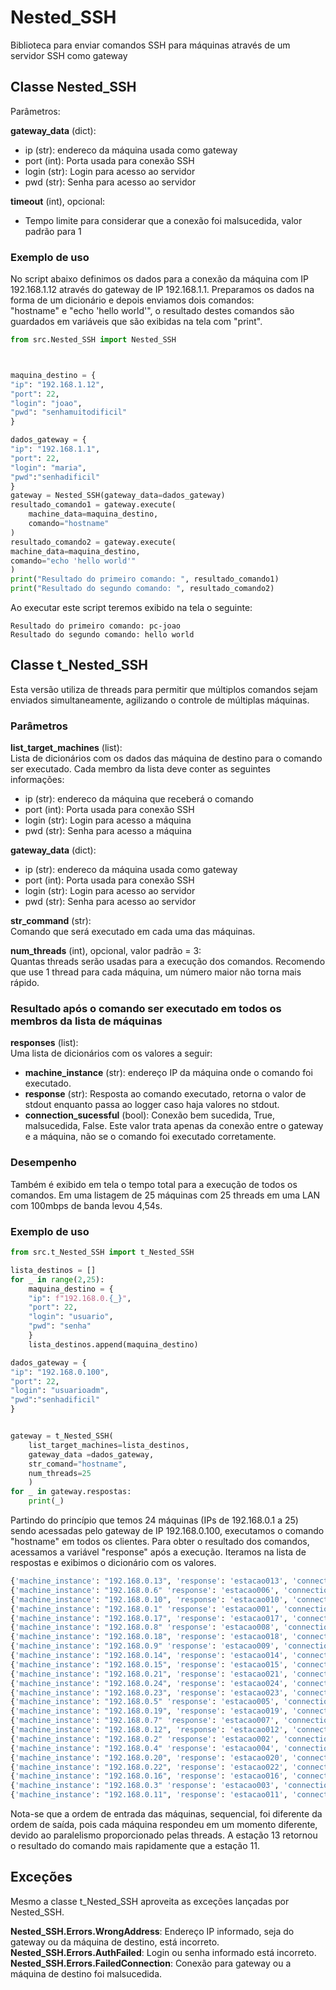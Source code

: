 # Nested_SSH
Biblioteca para enviar comandos SSH para máquinas através de um servidor SSH como gateway

## Classe Nested_SSH
Parâmetros:   
  
 __gateway_data__ (dict):  
- ip (str): endereco da máquina usada como gateway
- port (int): Porta usada para conexão SSH
- login (str): Login para acesso ao servidor
- pwd (str): Senha para acesso ao servidor

__timeout__ (int), opcional:   
- Tempo limite para considerar que a conexão foi malsucedida, valor padrão para 1

### Exemplo de uso
No script abaixo definimos os dados para a conexão da máquina com IP 192.168.1.12 através do gateway de IP 192.168.1.1. Preparamos os dados na forma de um dicionário e depois enviamos dois comandos:  
"hostname" e "echo 'hello world'", o resultado destes comandos são guardados em variáveis que são exibidas na tela com "print".  
```python
from src.Nested_SSH import Nested_SSH



maquina_destino = {
"ip": "192.168.1.12",
"port": 22,
"login": "joao",
"pwd": "senhamuitodificil"
}

dados_gateway = {
"ip": "192.168.1.1",
"port": 22,
"login": "maria",
"pwd":"senhadificil"
}
gateway = Nested_SSH(gateway_data=dados_gateway)
resultado_comando1 = gateway.execute(
    machine_data=maquina_destino,
    comando="hostname"
)
resultado_comando2 = gateway.execute(
machine_data=maquina_destino,
comando="echo 'hello world'"
)
print("Resultado do primeiro comando: ", resultado_comando1)
print("Resultado do segundo comando: ", resultado_comando2)
```

Ao executar este script teremos exibido na tela o seguinte:  

```
Resultado do primeiro comando: pc-joao  
Resultado do segundo comando: hello world  
```



## Classe t_Nested_SSH
Esta versão utiliza de threads para permitir que múltiplos comandos sejam enviados simultaneamente, agilizando o controle de múltiplas máquinas.  

### Parâmetros
__list_target_machines__ (list):  
Lista de dicionários com os dados das máquina de destino para o comando ser executado. Cada membro da lista deve conter as seguintes informações:  
- ip (str): endereco da máquina que receberá o comando
- port (int): Porta usada para conexão SSH
- login (str): Login para acesso a máquina
- pwd (str): Senha para acesso a máquina

 __gateway_data__ (dict):  
- ip (str): endereco da máquina usada como gateway
- port (int): Porta usada para conexão SSH
- login (str): Login para acesso ao servidor
- pwd (str): Senha para acesso ao servidor

__str_command__ (str):  
Comando que será executado em cada uma das máquinas.  

__num_threads__ (int), opcional, valor padrão = 3:  
Quantas threads serão usadas para a execução dos comandos. Recomendo que use 1 thread para cada máquina, um número maior não torna mais rápido.

### Resultado após o comando ser executado em todos os membros da lista de máquinas
__responses__ (list):  
Uma lista de dicionários com os valores a seguir:  
- __machine_instance__ (str): endereço IP da máquina onde o comando foi executado.  
- __response__ (str): Resposta ao comando executado, retorna o valor de stdout enquanto passa ao logger caso haja valores no stdout.  
- __connection_sucessful__ (bool): Conexão bem sucedida, True, malsucedida, False. Este valor trata apenas da conexão entre o gateway e a máquina, não se o comando foi executado corretamente.  
### Desempenho
Também é exibido em tela o tempo total para a execução de todos os comandos. Em uma listagem de 25 máquinas com 25 threads em uma LAN com 100mbps de banda levou 4,54s.  

### Exemplo de uso
```python
from src.t_Nested_SSH import t_Nested_SSH

lista_destinos = []
for _ in range(2,25):    
    maquina_destino = {
    "ip": f"192.168.0.{_}",
    "port": 22,
    "login": "usuario",
    "pwd": "senha"
    }
    lista_destinos.append(maquina_destino)

dados_gateway = {
"ip": "192.168.0.100",
"port": 22,
"login": "usuarioadm",
"pwd":"senhadificil"
}


gateway = t_Nested_SSH(
    list_target_machines=lista_destinos,
    gateway_data =dados_gateway,
    str_comand="hostname",
    num_threads=25
    )
for _ in gateway.respostas:
    print(_)
```
Partindo do princípio que temos 24 máquinas (IPs de 192.168.0.1 a 25) sendo acessadas pelo gateway de IP 192.168.0.100, executamos o comando "hostname" em todos os clientes. Para obter o resultado dos comandos, acessamos a variável "response" após a execução. Iteramos na lista de respostas e exibimos o dicionário com os valores.
```python
{'machine_instance': "192.168.0.13", 'response': 'estacao013', 'connection_sucessful': True}
{'machine_instance': "192.168.0.6" 'response': 'estacao006', 'connection_sucessful': True}
{'machine_instance': "192.168.0.10", 'response': 'estacao010', 'connection_sucessful': True}
{'machine_instance': "192.168.0.1" 'response': 'estacao001', 'connection_sucessful': True}
{'machine_instance': "192.168.0.17", 'response': 'estacao017', 'connection_sucessful': True}
{'machine_instance': "192.168.0.8" 'response': 'estacao008', 'connection_sucessful': True}
{'machine_instance': "192.168.0.18", 'response': 'estacao018', 'connection_sucessful': True}
{'machine_instance': "192.168.0.9" 'response': 'estacao009', 'connection_sucessful': True}
{'machine_instance': "192.168.0.14", 'response': 'estacao014', 'connection_sucessful': True}
{'machine_instance': "192.168.0.15", 'response': 'estacao015', 'connection_sucessful': True}
{'machine_instance': "192.168.0.21", 'response': 'estacao021', 'connection_sucessful': True}
{'machine_instance': "192.168.0.24", 'response': 'estacao024', 'connection_sucessful': True}
{'machine_instance': "192.168.0.23", 'response': 'estacao023', 'connection_sucessful': True}
{'machine_instance': "192.168.0.5" 'response': 'estacao005', 'connection_sucessful': True}
{'machine_instance': "192.168.0.19", 'response': 'estacao019', 'connection_sucessful': True}
{'machine_instance': "192.168.0.7" 'response': 'estacao007', 'connection_sucessful': True}
{'machine_instance': "192.168.0.12", 'response': 'estacao012', 'connection_sucessful': True}
{'machine_instance': "192.168.0.2" 'response': 'estacao002', 'connection_sucessful': True}
{'machine_instance': "192.168.0.4" 'response': 'estacao004', 'connection_sucessful': True}
{'machine_instance': "192.168.0.20", 'response': 'estacao020', 'connection_sucessful': True}
{'machine_instance': "192.168.0.22", 'response': 'estacao022', 'connection_sucessful': True}
{'machine_instance': "192.168.0.16", 'response': 'estacao016', 'connection_sucessful': True}
{'machine_instance': "192.168.0.3" 'response': 'estacao003', 'connection_sucessful': True}
{'machine_instance': "192.168.0.11", 'response': 'estacao011', 'connection_sucessful': True}
```
Nota-se que a ordem de entrada das máquinas, sequencial, foi diferente da ordem de saída, pois cada máquina respondeu em um momento diferente, devido ao paralelismo proporcionado pelas threads. A estação 13 retornou o resultado do comando mais rapidamente que a estação 11.

## Exceções
Mesmo a classe t_Nested_SSH aproveita as exceções lançadas por Nested_SSH.  

__Nested_SSH.Errors.WrongAddress__: Endereço IP informado, seja do gateway ou da máquina de destino, está incorreto.  
__Nested_SSH.Errors.AuthFailed__: Login ou senha informado está     incorreto.  
__Nested_SSH.Errors.FailedConnection__: Conexão para gateway ou a máquina de destino foi malsucedida.  